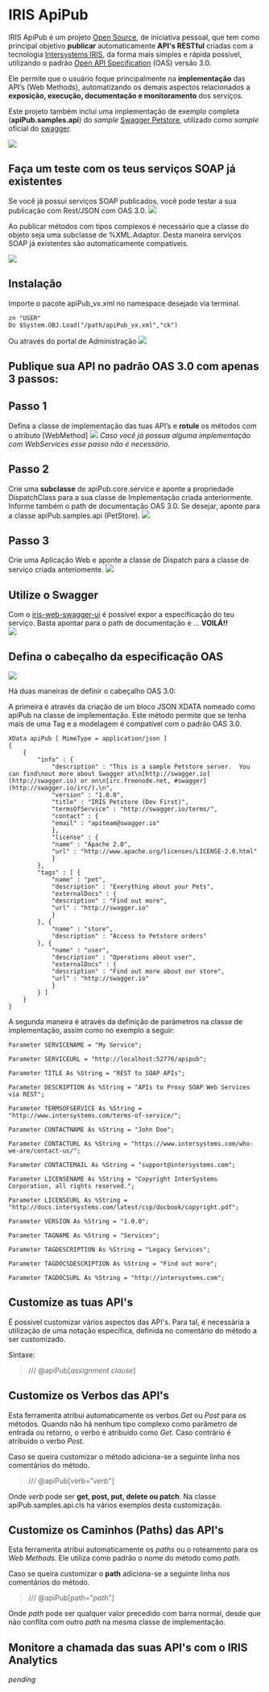 # IRIS ApiPub

IRIS ApiPub é um projeto [Open Source](https://en.wikipedia.org/wiki/Open_source), de iniciativa pessoal, que tem como principal objetivo **publicar** automaticamente **API's RESTful** criadas com a tecnologia [Intersystems IRIS](https://www.intersystems.com/try-intersystems-iris-for-free/), da forma mais simples e rápida possível, utilizando o padrão [Open API Specification](https://swagger.io/specification/) (OAS) versão 3.0.  

Ele permite que o usuário foque principalmente na **implementação** das API’s (Web Methods), automatizando os demais aspectos relacionados a **exposição, execução, documentação e monitoramento** dos serviços.

Este projeto também inclui uma implementação de exemplo completa (**apiPub.samples.api**) do *sample* [Swagger Petstore](https://app.swaggerhub.com/apis/Colon-Org/Swagger-PetStore-3.0/1.1), utilizado como *sample* oficial do [swagger](https://swagger.io/). 

![](PetStore.gif)

## Faça um teste com os teus serviços SOAP já existentes 
Se você já possui serviços SOAP publicados, você pode testar a sua publicação com Rest/JSON com OAS 3.0.
![](soapToOASRest.png)

Ao publicar métodos com tipos complexos é necessário que a classe do objeto seja uma subclasse de %XML.Adaptor. Desta maneira serviços SOAP já existentes são automaticamente compatíveis.

![](XMLAdaptorCompat.png)

## **Instalação**

Importe o pacote apiPub_vx.xml no namespace desejado via terminal.

```
zn "USER"
Do $System.OBJ.Load("/path/apiPub_vx.xml","ck")
```
Ou através do portal de Administração
![](importingPackage.png)

## **Publique sua API no padrão OAS 3.0 com apenas 3 passos:**

## Passo 1  
Defina a classe de implementação das tuas API’s e **rotule** os métodos com o atributo [WebMethod]
![](labelingImplementationMethod.gif)
*Caso você já possua alguma implementação com WebServices esse passo não é necessário.*

## Passo 2
Crie uma **subclasse** de apiPub.core.service e aponte a propriedade DispatchClass para a sua classe de Implementação criada anteriormente. Informe também o path de documentação OAS 3.0. Se desejar, aponte para a classe apiPub.samples.api (PetStore).
![](configuringServiceClass.gif)

## Passo 3
Crie uma Aplicação Web e aponte a classe de Dispatch para a classe de serviço criada anteriomente.
![](creatingWebApp.gif)

## Utilize o Swagger
Com o [iris-web-swagger-ui](https://openexchange.intersystems.com/package/iris-web-swagger-ui) é possível expor a especificação do teu serviço. Basta apontar para o path de documentação e ... **VOILÁ!!**  
![](testingFirstMethod.gif)

## Defina o cabeçalho da especificação OAS
![](OASheader.png)

Há duas maneiras de definir o cabeçalho OAS 3.0: 

A primeira é através da criação de um bloco JSON XDATA nomeado como apiPub na classe de implementação. Este método permite que se tenha mais de uma Tag e a modelagem é compatível com o padrão OAS 3.0. 
```
XData apiPub [ MimeType = application/json ]
{
    {
        "info" : {
            "description" : "This is a sample Petstore server.  You can find\nout more about Swagger at\n[http://swagger.io](http://swagger.io) or on\n[irc.freenode.net, #swagger](http://swagger.io/irc/).\n",
            "version" : "1.0.0",
            "title" : "IRIS Petstore (Dev First)",
            "termsOfService" : "http://swagger.io/terms/",
            "contact" : {
            "email" : "apiteam@swagger.io"
            },
            "license" : {
            "name" : "Apache 2.0",
            "url" : "http://www.apache.org/licenses/LICENSE-2.0.html"
            }
        },
        "tags" : [ {
            "name" : "pet",
            "description" : "Everything about your Pets",
            "externalDocs" : {
            "description" : "Find out more",
            "url" : "http://swagger.io"
            }
        }, {
            "name" : "store",
            "description" : "Access to Petstore orders"
        }, {
            "name" : "user",
            "description" : "Operations about user",
            "externalDocs" : {
            "description" : "Find out more about our store",
            "url" : "http://swagger.io"
            }
        } ]
    }
}
```
A segunda maneira é através da definição de parâmetros na classe de implementação, assim como no exemplo a seguir:

```
Parameter SERVICENAME = "My Service";

Parameter SERVICEURL = "http://localhost:52776/apipub";

Parameter TITLE As %String = "REST to SOAP APIs";

Parameter DESCRIPTION As %String = "APIs to Proxy SOAP Web Services via REST";

Parameter TERMSOFSERVICE As %String = "http://www.intersystems.com/terms-of-service/";

Parameter CONTACTNAME As %String = "John Doe";

Parameter CONTACTURL As %String = "https://www.intersystems.com/who-we-are/contact-us/";

Parameter CONTACTEMAIL As %String = "support@intersystems.com";

Parameter LICENSENAME As %String = "Copyright InterSystems Corporation, all rights reserved.";

Parameter LICENSEURL As %String = "http://docs.intersystems.com/latest/csp/docbook/copyright.pdf";

Parameter VERSION As %String = "1.0.0";

Parameter TAGNAME As %String = "Services";

Parameter TAGDESCRIPTION As %String = "Legacy Services";

Parameter TAGDOCSDESCRIPTION As %String = "Find out more";

Parameter TAGDOCSURL As %String = "http://intersystems.com";
```
## Customize as tuas API's
É possível customizar vários aspectos das API's. Para tal, é necessária a utilização de uma notação específica, definida no comentário do método a ser customizado.

Sintaxe:
>/// @apiPub[*assignment clause*]

## Customize os Verbos das API's
Esta ferramenta atribui automaticamente os verbos *Get* ou *Post* para os métodos. Quando não há nenhum tipo complexo como parâmetro de entrada ou retorno, o verbo é atribuido como *Get*. Caso contrário é atribuído o verbo *Post*. 

Caso se queira customizar o método adiciona-se a seguinte linha nos comentários do método.

>/// @apiPub[verb="*verb*"]

Onde *verb* pode ser **get, post, put, delete ou patch**.
Na classe apiPub.samples.api.cls há vários exemplos desta customização.

## Customize os Caminhos (Paths) das API's
Esta ferramenta atribui automaticamente os *paths* ou o roteamento para os *Web Methods*. Ele utiliza como padrão o nome do método como *path*.

Caso se queira customizar o **path** adiciona-se a seguinte linha nos comentários do método.

>/// @apiPub[path="*path*"]

Onde *path* pode ser qualquer valor precedido com barra normal, desde que não conflita com outro *path* na mesma classe de implementação. 

## Monitore a chamada das suas API's com o IRIS Analytics 
*pending*



